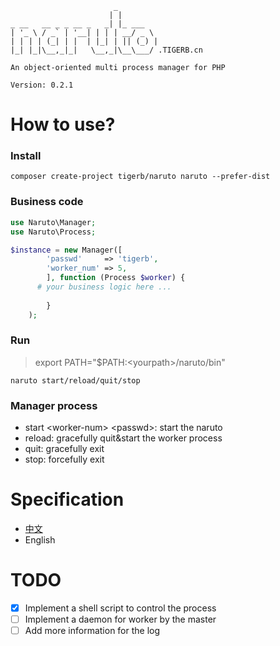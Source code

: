 ```
                       _        
                      | |       
_ __   __ _ _ __ _   _| |_ ___  
| '_ \ / _` | '__| | | | __/ _ \ 
| | | | (_| | |  | |_| | || (_) |
|_| |_|\__,_|_|   \__,_|\__\___/ .TIGERB.cn
			
An object-oriented multi process manager for PHP

Version: 0.2.1

```

# How to use?

### Install

```
composer create-project tigerb/naruto naruto --prefer-dist
```

### Business code
```php
use Naruto\Manager;
use Naruto\Process;

$instance = new Manager([
		'passwd' 	 => 'tigerb',
		'worker_num' => 5,
		], function (Process $worker) {
      # your business logic here ...
      
		}
	);
```

### Run

> export PATH="$PATH:\<yourpath\>/naruto/bin"

```
naruto start/reload/quit/stop
```

### Manager process

- start \<worker-num\> \<passwd\>: start the naruto
- reload: gracefully quit&start the worker process
- quit: gracefully exit
- stop: forcefully exit

# Specification

- [中文](./docs/specification-zh.md)
- English

# TODO

- [x] Implement a shell script to control the process
- [ ] Implement a daemon for worker by the master
- [ ] Add more information for the log
